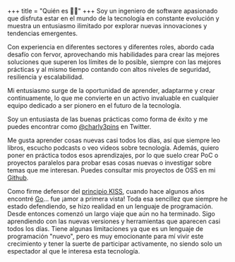 +++
title = "Quién es 🤷‍♂️"
+++
Soy un ingeniero de software apasionado que disfruta estar en el mundo de la tecnología en constante evolución y muestra un entusiasmo ilimitado por explorar nuevas innovaciones y tendencias emergentes.

Con experiencia en diferentes sectores y diferentes roles, abordo cada desafío con fervor, aprovechando mis habilidades para crear las mejores soluciones que superen los límites de lo posible, siempre con las mejores prácticas y al mismo tiempo contando con altos niveles de seguridad, resiliencia y escalabilidad.

Mi entusiasmo surge de la oportunidad de aprender, adaptarme y crear continuamente, lo que me convierte en un activo invaluable en cualquier equipo dedicado a ser pionero en el futuro de la tecnología.

Soy un entusiasta de las buenas prácticas como forma de éxito y me puedes encontrar como [@charly3pins](https://twitter.com/charly3pins) en Twitter.

Me gusta aprender cosas nuevas casi todos los días, así que siempre leo libros, escucho podcasts o veo videos sobre tecnología. Además, quiero poner en práctica todos esos aprendizajes, por lo que suelo crear PoC o proyectos paralelos para probar esas cosas nuevas o investigar sobre temas que me interesan. Puedes consultar mis proyectos de OSS en mi [Github](https://github.com/charly3pins).

Como firme defensor del [principio KISS](https://es.wikipedia.org/wiki/Principio_KISS), cuando hace algunos años encontré [Go](https://golang.org/)... fue ¡amor a primera vista! Toda esa sencillez que siempre he estado defendiendo, se hizo realidad en un lenguaje de programación. Desde entonces comenzó un largo viaje que aún no ha terminado. Sigo aprendiendo con las nuevas versiones y herramientas que aparecen casi todos los días. Tiene algunas limitaciones ya que es un lenguaje de programación "nuevo", pero es muy emocionante para mí vivir este crecimiento y tener la suerte de participar activamente, no siendo solo un espectador al que le interesa esta tecnología.